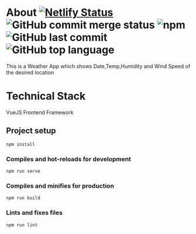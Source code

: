 # About [![Netlify Status](https://api.netlify.com/api/v1/badges/e46cf0d6-fe78-4ba5-a7a0-f5079a5319f4/deploy-status)](https://app.netlify.com/sites/peaceful-einstein-66ec59/deploys) ![GitHub commit merge status](https://img.shields.io/github/commit-status/kkvanonymous/Weather_App/master/e50e3de5c0e2e2a5c2a32a92bdbf5348ac2b300f)  ![npm](https://img.shields.io/npm/v/npm)  ![GitHub last commit](https://img.shields.io/github/last-commit/kkvanonymous/Weather_App)  ![GitHub top language](https://img.shields.io/github/languages/top/kkvanonymous/Weather_App)
This is a Weather App which shows Date,Temp,Humidity and Wind Speed of the desired location

# Technical Stack
VueJS Frontend Framework

## Project setup
```
npm install
```

### Compiles and hot-reloads for development
```
npm run serve
```

### Compiles and minifies for production
```
npm run build
```

### Lints and fixes files
```
npm run lint
```


